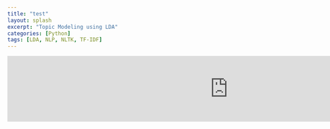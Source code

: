 ```yaml
---
title: "test"
layout: splash
excerpt: "Topic Modeling using LDA"
categories: [Python]
tags: [LDA, NLP, NLTK, TF-IDF]
---
```



<center><embed src="https://dingma129.github.io/assets/active_image/testpage.html" width="1000" heigh="1000" ></center>